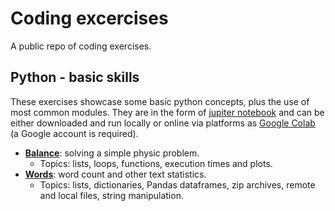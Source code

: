 # Coding excercises
A public repo of coding exercises.

## Python - basic skills

These exercises showcase some basic python concepts, plus the use of most common modules. They are in the form of [jupiter notebook](https://jupyter.org/) and can be either downloaded and run locally or online via platforms as [Google Colab](https://colab.research.google.com/) (a Google account is required).

- [**Balance**](python/balance.ipynb): solving a simple physic problem.
    - Topics: lists, loops, functions, execution times and plots.
- [**Words**](python/words.ipynb): word count and other text statistics.
    - Topics: lists, dictionaries, Pandas dataframes, zip archives, remote and local files, string manipulation.


